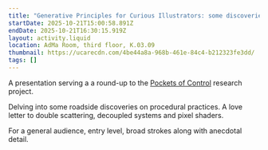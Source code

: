 ```yaml
---
title: "Generative Principles for Curious Illustrators: some discoveries"
startDate: 2025-10-21T15:00:58.891Z
endDate: 2025-10-21T16:30:15.919Z
layout: activity.liquid
location: AdMa Room, third floor, K.03.09
thumbnail: https://ucarecdn.com/4be44a8a-968b-461e-84c4-b212323fe3dd/
tags: []
---
```

A presentation serving a a round-up to the [Pockets of Control](https://slarg.be/projects/pockets-of-control/) research project.

Delving into some roadside discoveries on procedural practices.
A love letter to double scattering, decoupled systems and pixel shaders.

For a general audience, entry level, broad strokes along with anecdotal detail.
